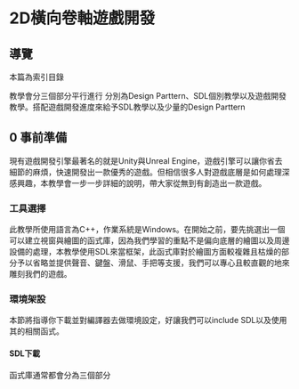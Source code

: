 # 2D橫向卷軸遊戲開發




## 導覽
本篇為索引目錄

教學會分三個部分平行進行
分別為Design Parttern、SDL個別教學以及遊戲開發教學。搭配遊戲開發進度來給予SDL教學以及少量的Design Parttern


## 0 事前準備
現有遊戲開發引擎最著名的就是Unity與Unreal Engine，遊戲引擎可以讓你省去細節的麻煩，快速開發出一款優秀的遊戲。但相信很多人對遊戲底層是如何處理深感興趣，本教學會一步一步詳細的說明，帶大家從無到有創造出一款遊戲。

### 工具選擇
此教學所使用語言為C++，作業系統是Windows。在開始之前，要先挑選出一個可以建立視窗與繪圖的函式庫，因為我們學習的重點不是偏向底層的繪圖以及周邊設備的處理，本教學使用SDL來當框架，此函式庫對於繪圖方面較複雜且枯燥的部分予以省略並提供聲音、鍵盤、滑鼠、手把等支援，我們可以專心且較直觀的地來雕刻我們的遊戲。


### 環境架設
本節將指導你下載並對編譯器去做環境設定，好讓我們可以include SDL以及使用其的相關函式。

#### SDL下載
函式庫通常都會分為三個部分
